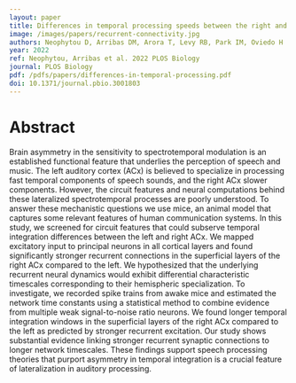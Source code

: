 ```yaml
---
layout: paper
title: Differences in temporal processing speeds between the right and left auditory cortex reflect the strength of recurrent synaptic connectivity
image: /images/papers/recurrent-connectivity.jpg
authors: Neophytou D, Arribas DM, Arora T, Levy RB, Park IM, Oviedo H
year: 2022
ref: Neophytou, Arribas et al. 2022 PLOS Biology
journal: PLOS Biology
pdf: /pdfs/papers/differences-in-temporal-processing.pdf
doi: 10.1371/journal.pbio.3001803
---
```

# Abstract

Brain asymmetry in the sensitivity to spectrotemporal modulation is an established functional feature that underlies the perception of speech and music. The left auditory cortex (ACx) is believed to specialize in processing fast temporal components of speech sounds, and the right ACx slower components. However, the circuit features and neural computations behind these lateralized spectrotemporal processes are poorly understood. To answer these mechanistic questions we use mice, an animal model that captures some relevant features of human communication systems. In this study, we screened for circuit features that could subserve temporal integration differences between the left and right ACx. We mapped excitatory input to principal neurons in all cortical layers and found significantly stronger recurrent connections in the superficial layers of the right ACx compared to the left. We hypothesized that the underlying recurrent neural dynamics would exhibit differential characteristic timescales corresponding to their hemispheric specialization. To investigate, we recorded spike trains from awake mice and estimated the network time constants using a statistical method to combine evidence from multiple weak signal-to-noise ratio neurons. We found longer temporal integration windows in the superficial layers of the right ACx compared to the left as predicted by stronger recurrent excitation. Our study shows substantial evidence linking stronger recurrent synaptic connections to longer network timescales. These findings support speech processing theories that purport asymmetry in temporal integration is a crucial feature of lateralization in auditory processing.

